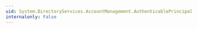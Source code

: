 ```yaml
---
uid: System.DirectoryServices.AccountManagement.AuthenticablePrincipal.Certificates
internalonly: False
---
```

